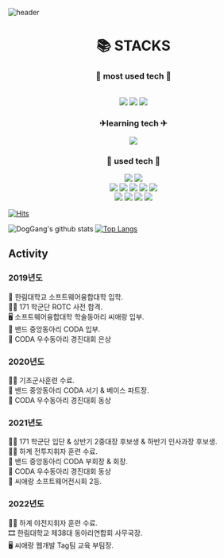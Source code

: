 ![header](https://capsule-render.vercel.app/api?type=waving&color=auto&height=300&section=header&text=DogGang&fontSize=90&animation=fadeIn&fontAlignY=38&desc=Welcome%20my%20github%20:%29&descAlignY=57&descAlign=62)

<div align=center><h1>📚 STACKS</h1></div>
<div align=center> 
  <h3>🚀 most used tech 🚀</h3>
  <br>
  <img src="https://img.shields.io/badge/html5-E34F26?style=for-the-badge&logo=html5&logoColor=white"> 
  <img src="https://img.shields.io/badge/css-1572B6?style=for-the-badge&logo=css3&logoColor=white"> 
  <img src="https://img.shields.io/badge/javascript-F7DF1E?style=for-the-badge&logo=javascript&logoColor=black"> 
  
  <h3>✈learning tech ✈</h3>
  <img src="https://img.shields.io/badge/react-61DAFB?style=for-the-badge&logo=react&logoColor=black"> 
  
  <h3>🚗 used tech 🚗</h3>
  <img src="https://img.shields.io/badge/bootstrap-7952B3?style=for-the-badge&logo=bootstrap&logoColor=white">
  <img src="https://img.shields.io/badge/jquery-0769AD?style=for-the-badge&logo=jquery&logoColor=white">
  <br>
  <img src="https://img.shields.io/badge/oracle-F80000?style=for-the-badge&logo=oracle&logoColor=white"> 
  <img src="https://img.shields.io/badge/mysql-4479A1?style=for-the-badge&logo=mysql&logoColor=white"> 
  <img src="https://img.shields.io/badge/node.js-339933?style=for-the-badge&logo=Node.js&logoColor=white">
  <img src="https://img.shields.io/badge/apache tomcat-F8DC75?style=for-the-badge&logo=apachetomcat&logoColor=white">
  <img src="https://img.shields.io/badge/java-007396?style=for-the-badge&logo=java&logoColor=white"> 
  <br>
  <img src="https://img.shields.io/badge/python-3776AB?style=for-the-badge&logo=python&logoColor=white"> 
  <img src="https://img.shields.io/badge/flutter-02569B?style=for-the-badge&logo=flutter&logoColor=white">
  <img src="https://img.shields.io/badge/github-181717?style=for-the-badge&logo=github&logoColor=white">
  <img src="https://img.shields.io/badge/git-F05032?style=for-the-badge&logo=git&logoColor=white">
</div>

[![Hits](https://hits.seeyoufarm.com/api/count/incr/badge.svg?url=https%3A%2F%2Fgithub.com%2Fdoggang&count_bg=%2379C83D&title_bg=%233F3939&icon=&icon_color=%23E7E7E7&title=hits&edge_flat=false)](https://hits.seeyoufarm.com)

![DogGang's github stats](https://github-readme-stats.vercel.app/api?username=DogGang&show_icons=true&include_all_commits)
[![Top Langs](https://github-readme-stats.vercel.app/api/top-langs/?username=DogGang&layout=compact)](https://github.com/DogGang/github-readme-stats)

<h2>Activity</h2>
<h3 "background-color:fff5b1";>2019년도</h3>
🏫 한림대학교 소프트웨어융합대학 입학.<br>
💂‍♂️ 171 학군단 ROTC 사전 합격.<br>
🖥️ 소프트웨어융합대학 학술동아리 씨애랑 입부.<br>
🎸 밴드 중앙동아리 CODA 입부.<br>
🎸 CODA 우수동아리 경진대회 은상<br>

  <h3 "background-color:fff5b1";>2020년도</h3>
💂‍♂️ 기초군사훈련 수료.<br>
🎸 밴드 중앙동아리 CODA 서기 & 베이스 파트장.<br>
🎸 CODA 우수동아리 경진대회 동상<br>

  <h3 "background-color:fff5b1";>2021년도</h3>
💂‍♂️ 171 학군단 입단 & 상반기 2중대장 후보생 & 하반기 인사과장 후보생. <br>
💂‍♂️ 하계 전투지휘자 훈련 수료.<br>
🎸 밴드 중앙동아리 CODA 부회장 & 회장.<br>
🎸 CODA 우수동아리 경진대회 동상<br>
🥈 씨애랑 소프트웨어전시회 2등.<br>

  <h3 "background-color:fff5b1";>2022년도</h3>
💂‍♂️ 하계 야전지휘자 훈련 수료.<br>
🎞️ 한림대학교 제38대 동아리연합회 사무국장.<br>
🖥️ 씨애랑 웹개발 Tag팀 교육 부팀장.<br>
